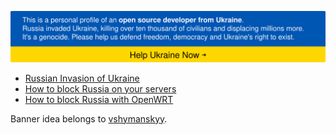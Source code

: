 [![SWUbanner](https://raw.githubusercontent.com/vshymanskyy/StandWithUkraine/main/banner-personal-page.svg)](https://vshymanskyy.github.io/StandWithUkraine)

- [Russian Invasion of Ukraine](https://autkin.net/2022/russian-invasion-of-ukraine/)
- [How to block Russia on your servers](https://autkin.net/2022/block-ru-nftables/)
- [How to block Russia with OpenWRT](https://autkin.net/2022/block-ru-openwrt/)

Banner idea belongs to [vshymanskyy](https://github.com/vshymanskyy).
